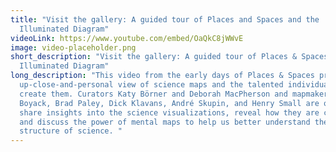 ```yaml
---
title: "Visit the gallery: A guided tour of Places and Spaces and the
  Illuminated Diagram"
videoLink: https://www.youtube.com/embed/OaQkC8jWWvE
image: video-placeholder.png
short_description: "Visit the gallery: A guided tour of Places & Spaces and the
  Illuminated Diagram"
long_description: "This video from the early days of Places & Spaces provides an
  up-close-and-personal view of science maps and the talented individuals that
  create them. Curators Katy Börner and Deborah MacPherson and mapmakers Kevin
  Boyack, Brad Paley, Dick Klavans, André Skupin, and Henry Small are on hand to
  share insights into the science visualizations, reveal how they are created,
  and discuss the power of mental maps to help us better understand the
  structure of science. "
---
```

